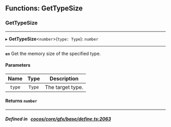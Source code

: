 ## Functions: GetTypeSize

### GetTypeSize


___
▸ **GetTypeSize**<`number`\>(`type: Type`): `number`
___



**`en`** Get the memory size of the specified type.



#### Parameters

| Name | Type | Description |
| :------: | :------: | :------: |
| `type` | `Type` | The target type.  |


#### Returns `number` 
___


##### Defined in &nbsp;   [cocos/core/gfx/base/define.ts:2063](https://github.com/cocos-creator/engine/blob/c7bf6b8a9/cocos/core/gfx/base/define.ts#L2063)&nbsp;
